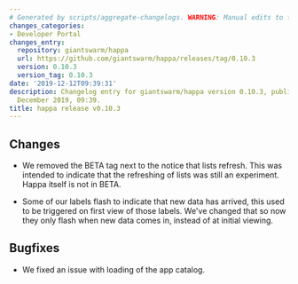```yaml
---
# Generated by scripts/aggregate-changelogs. WARNING: Manual edits to this files will be overwritten.
changes_categories:
- Developer Portal
changes_entry:
  repository: giantswarm/happa
  url: https://github.com/giantswarm/happa/releases/tag/0.10.3
  version: 0.10.3
  version_tag: 0.10.3
date: '2019-12-12T09:39:31'
description: Changelog entry for giantswarm/happa version 0.10.3, published on 12
  December 2019, 09:39.
title: happa release v0.10.3
---
```


## Changes
- We removed the BETA tag next to the notice that lists refresh. This was
intended to indicate that the refreshing of lists was still an experiment.
Happa itself is not in BETA.

- Some of our labels flash to indicate that new data has arrived, this used
to be triggered on first view of those labels. We've changed that so now they
only flash when new data comes in, instead of at initial viewing.

## Bugfixes
- We fixed an issue with loading of the app catalog. 

